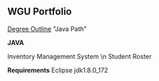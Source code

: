 ## WGU Portfolio

[Degree Outline](https://www.wgu.edu/online-it-degrees/software-development-bachelors-program.html) "Java Path"

**JAVA**

Inventory Management System \n
Student Roster

**Requirements**
Eclipse
jdk1.8.0_172
